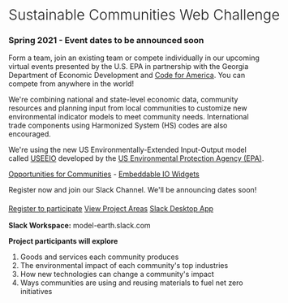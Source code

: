 <!-- MOVED TO Community/Challenge/README.md -->

<h1 style="font-weight:300"><span style="white-space:nowrap">Sustainable Communities Web Challenge</span></h1>

<h3>Spring 2021 - Event dates to be announced soon</h3>

Form a team, join an existing team or compete individually in our upcoming virtual events presented by the U.S. EPA in partnership with the Georgia Department of Economic Development and <a href="https://www.codeforamerica.org/" target="_parent" style="white-space: nowrap;">Code for America</a>. You can compete from anywhere in the world!   

We're combining national and state-level economic data, community resources and planning input from local communities to customize new environmental indicator models to meet&nbsp;community&nbsp;needs. International trade components using Harmonized System (HS) codes are also encouraged.  

We're using the new US Environmentally-Extended Input-Output model called 
<a href="https://cfpub.epa.gov/si/si_public_record_report.cfm?Lab=NRMRL&dirEntryId=336332" target="_blank">USEEIO</a> developed by the <a href="https://www.epa.gov" target="_parent">US Environmental Protection Agency&nbsp;(EPA)</a>. 



<!--
	We're looking for communities, companies and coders to participate in implementing innovative sustainability apps created in partnership with the <a href="https://www.epa.gov" target="_parent">US Environmental Protection Agency (EPA)</a>. 
-->

<!--
Possible projects include updates to Wazimap Census Reporter which is used in Africa and India.  
-->

[Opportunities for Communities](../../io/communities/) - [Embeddable IO Widgets](../../io/charts/)  

Register now and join our Slack Channel. We'll be announcing dates soon!  

<div style="margin-top:20px">
<a href="registration/" class="btn btn-success">Register to participate</a>
<a href="../" class="btn btn-warning">View Project Areas</a>
<a href="slack://channel?id=C018UHD088P&team=T0199FVNEGK" class="btn btn-danger">Slack Desktop App</a>
</div><!-- CSE 6242
https://app.slack.com/client/T8L2KN1AP/C8L4VC44A/thread/C8L4VC44A-1598213938.153700
-->

<div style="margin-top:16px"></div>
<b>Slack Workspace:</b> model-earth.slack.com <!--- 
<a href="slack://channel?id=C018UHD088P&team=T0199FVNEGK">Open Slack Desktop App</a> / [Open in Browser](https://model-earth.slack.com/)-->  


<!--
## $10,000 in Challenge Awards

Tentative breakdown - Judges may adjust these levels based on team size and levels of commitment.  

1st place: $2,500  
2nd place: $1,500  
3rd place: $1,000  

Honorable mention 1: $500  
Honorable mention 2: $500  

Implementation project 1: $2,000  
Implementation project 2: $2,000  

The implementation portion will be allocated based on pitches from teams after the award recipients are named.  Implementation projects will be distributed upon project completion within 3 months after the challenge.  


## 2020 Schedule

### National Day of Civic Hacking

Get a head start by enrolling your team in the National Day of Civic Hacking and help Code for America [bring Social Safety Net Programs&nbsp;online](https://www.codeforamerica.org/features/bringing-social-safety-net-benefits-online/).  

<b>Saturday, September 12</b> - <a href="https://www.codeforamerica.org/events/national-day-of-civic-hacking" target="national">National Day of Civic Hacking</a>   


### Sustainable Communities Web Challenge

<b>Monday, September 21 - 7 PM</b> - Virtual Kickoff on Zoom    

<b>Saturday, October 24 - 11 AM to noon</b> - Final Round, Integrations 

<b>Sunday, October 25 - 2 PM to 4 PM</b> - Zoom Presentations and Awards  
-->


<!--
During the National Day of Civic Hacking on Sept 21, teams will focus on integration with <span style="white-space: nowrap;"><a href="https://discourse.codeforamerica.org/t/index-of-covid-19-projects-in-the-network/715">COVID-19 project frameworks</a>.</span> 
-->

<!--During the Sept 12th Zoom call, we'll present info about the Sustainable Communities Web Challenge. Some teams may opt to start building upon the EPA's industry input-output models and maps at that time.  -->


<b>Project participants will explore</b>
1. Goods and services each community produces    
2. The environmental impact of each community's top industries  
3. How new technologies can change a community's impact  
4. Ways communities are using and reusing materials to fuel net zero initiatives  

<div style="display:none" class="challenge">
<a href="registration/">Register to participate</a> - Contribute your coding and data skills to help communities and businesses work toward becoming net zero.  
</div>

<!--
A panel of judges will use Slack video to deliberate while using a Google Form for calculating scores for the Oct 25 awards.<br><br>
-->



<!--
Get an early start by competing in the DataBricks Hackathon

https://databricks.com/blog/2020/04/22/announcing-spark-ai-summit-hackathon-for-social-good.html?utm_source=databricks&utm_medium=home&utm_campaign=undefined&utm_content=undefined&utm_offer=undefined&utm_keyword=undefined&
-->




